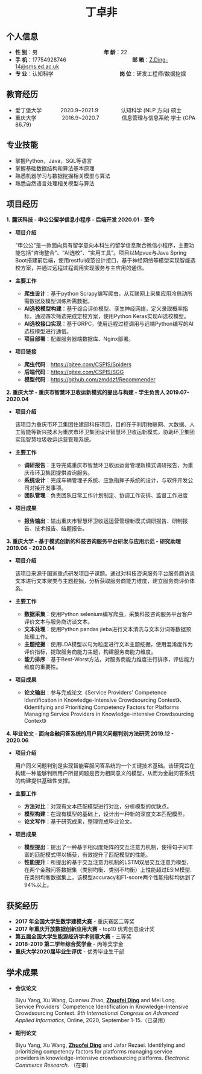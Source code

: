  <center>
     <h1>丁卓非</h1>
 </center>
 
## 个人信息 

* **性 别**：男&emsp;&emsp;&emsp;&emsp;&emsp;&emsp;&emsp;&emsp;&emsp;&emsp;&emsp;&emsp;&ensp;**年 龄**：22              
* **手 机**：17754928746&emsp;&emsp;&emsp;&emsp;&emsp;&emsp;&emsp;&emsp;&emsp;&emsp;&emsp;&emsp;&ensp;**邮 箱**：Z.Ding-14@sms.ed.ac.uk  
* **专 业**：认知科学&emsp;&emsp;&emsp;&emsp;&emsp;&emsp;&emsp;&emsp;&emsp;&emsp;&emsp;&emsp;&ensp;**岗 位**：研发工程师/数据挖掘

## 教育经历

* 爱丁堡大学&emsp;&emsp;&emsp;        2020.9~2021.9&emsp;&emsp;&emsp;&emsp; 认知科学 (NLP 方向)    硕士
* 重庆大学&emsp;&emsp;&emsp;&emsp;        2016.9~2020.7&emsp;&emsp;&emsp;&emsp; 信息管理与信息系统    学士 (GPA 86.79)  

## 专业技能

* 掌握Python，Java，SQL等语言
* 掌握基础数据结构和算法基本原理
* 熟悉机器学习与数据挖掘相关模型与算法
* 熟悉自然语言处理相关模型与算法

## 项目经历

**1.** **麓沃科技 - 申公公留学信息小程序 - 后端开发                                                                    2020.01 - 至今**

* **项目介绍**

  “申公公”是一款面向具有留学意向本科生的留学信息聚合微信小程序，主要功能包括“咨询整合”、“AI选校”、“实用工具”。项目以Mpvue与Java Spring Boot搭建前后端，使用restful规范设计接口，基于神经网络等模型实现智能选校方案，并通过远程过程调用实现服务与主应用的通信。

* **主要工作**

  * **爬虫设计**：基于python Scrapy编写爬虫，从互联网上采集应用冷启动所需数据及模型训练所需数据。
  * **AI选校模型构建**：基于综合评价模型、孪生神经网络，定义录取概率指标，通过四次筛选完成定校方案，使用Python Keras实现AI选校模型。
  * **AI选校接口实现**：基于GRPC，使用远程过程调用与远端Python编写的AI选校模型进行通信。
  * **项目部署**：配置服务器端数据库、Nginx部署。 

* **项目链接**

  * **爬虫代码**：https://gitee.com/CSPIS/Spiders
  * **后端代码**：https://gitee.com/CSPIS/SGG
  * **模型代码**：https://github.com/zmddzf/Recommender

**2. 重庆大学 - 重庆市智慧环卫收运新模式的提出与构建 - 学生负责人                            2019.07- 2020.04** 

* **项目介绍**

  该项目为重庆市环卫集团住建部科技项目，目的在于利用物联网、大数据、人工智能等新兴技术为重庆市环卫集团设计智慧环卫收运新模式，协助环卫集团实现智慧垃圾收运运营管理系统。

  

* **主要工作**

  * **调研报告**：主导完成重庆市智慧环卫收运运营管理新模式调研报告，为重庆市环卫集团提供咨询服务。
  * **系统设计**：完成车辆管理子系统、应急指挥子系统的设计，与软件开发公司对接开发事项。
  * **团队管理**：负责团队日常工作计划制定、协调工作安排、监督工作进度

* **项目成果**

  * **报告输出**：输出重庆市智慧环卫收运运营管理新模式调研报告、研制报告、技术报告、结题报告。

**3. 重庆大学 - 基于模式创新的科技咨询服务平台研发与应用示范 - 研究助理             2019.06 - 2020.04**

* **项目介绍**

  该项目来源于国家重点研发项目子课题。通过对科技咨询服务平台服务商访谈文本进行文本聚类与主题挖掘，分析获取服务商能力维度，建立服务商评价体系。

* **主要工作**

  * **数据采集**：使用Python selenium编写爬虫，采集科技咨询服务平台客户评价文本与服务商访谈文本。
  * **文本处理**：使用Python pandas jieba进行文本清洗与文本分词等数据预处理工作。
  * **主题挖掘**：使用LDA模型以句为粒度进行文本主题挖掘，使用混淆度作为评价指标，提取服务商能力主题，构建服务商能力维度。
  * **能力排序**：基于Best-Worst方法，对服务商能力维度进行排序，评估能力维度的重要性。

* **项目成果**

  * **论文输出**：参与完成论文《Service Providers' Competence Identification in Knowledge-Intensive Crowdsourcing Context》、《Identifying and Prioritizing Competency Factors for Platforms Managing Service Providers in Knowledge-intensive Crowdsourcing Context》

**4. 毕业论文 - 面向金融问答系统的用户同义问题判别方法研究                                    2019.12 - 2020.06**

* **项目介绍**

  用户同义问题判别是实现智能客服问答系统的一个关键技术基础。该研究旨在构建一种能够判断用户所提问题是否为相同意义的模型，从而为金融问答系统的构建提供基础性支撑。

* **主要工作**

  * **方法对比**：对现有文本匹配模型进行对比，分析模型的优缺点。
  * **模型构建**：在现有模型的基础上，设计出一种新的深度文本匹配模型。
  * **论文写作**：基于研究成果，整理完成毕业论文。

* **项目成果**

  * **模型提出**：提出了一种基于相似度矩阵的交互注意力机制，使得句子间丰富的匹配模式得以捕获，有效提升了匹配模型的性能。
  * **性能提升**：所提出的基于交互注意力机制的LSTM双层交互注意力模型，在两个金融问答数据集（类别均衡、类别不均衡）上性能超过ESIM模型.在类别均衡数据集上，该模型accuracy和F1-score两个性能指标均达到了94%以上。

## 获奖经历
* **2017 年全国大学生数学建模大赛** - 重庆赛区二等奖
* **2017 年重庆开放数据创新应用大赛** - top10 优秀创意设计奖
* **第五届全国大学生能源经济学术创意大赛** - 三等奖
* **2018-2019 第二学年综合奖学金** - 丙等奖学金
* **重庆大学2020届毕业生评优** - 优秀毕业生干部

## 学术成果 
* **会议论文**

  Biyu Yang, Xu Wang, Quanwu Zhao, **<u>Zhuofei Ding</u>** and Mei Long. Service Providers' Competence Identification in Knowledge-Intensive Crowdsourcing Context. *9th International Congress on Advanced Applied Informatics*, Online, 2020, September 1-15.（已录用）

* **期刊论文**

  Biyu Yang, Xu Wang, **<u>Zhuofei Ding</u>** and Jafar Rezaei. Identifying and prioritizing competency factors for platforms managing service providers in knowledge-intensive crowdsourcing platforms. *Electronic Commerce Research*. （在审）
